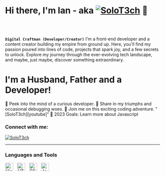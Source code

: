 # Hi there, I'm Ian - aka [![SoloT3ch](./img/youtube-dark.svg)](https://www.youtube.com/channel/UC98RCwEUZK_ubs4MQnLxPYg) 👋 
<br>
<br>

**`Digital Craftman (Developer/Creator)`**
I'm a front-end developer and a content creator building my empire from ground up. 
Here, you'll find my passion poured into lines of code, projects that spark joy, and 
a few secrets to unlock. Explore my journey through the ever-evolving tech landscape, and maybe, just maybe, discover something extraordinary.

# I'm a Husband, Father and a Developer!

🚀 Peek into the mind of a curious developer.
🌌 Share in my triumphs and occasional debugging woes.
🌈 Join me on this exciting coding adventure. "[SoloT3ch][youtube]"
🥅 2023 Goals: Learn more about Javascript

### Connect with me:

[![SoloT3ch](./img/youtube-dark.svg)](https://www.youtube.com/channel/UC98RCwEUZK_ubs4MQnLxPYg)

<!---
SoloT3ch/SoloT3ch is a ✨ special ✨ repository because its `README.md` (this file) appears on your GitHub profile.
You can click the Preview link to take a look at your changes.
--->
---

### Languages and Tools

<img align="left" alt="Visual Studio Code" width="26px" src="https://cdn.jsdelivr.net/gh/devicons/devicon/icons/vscode/vscode-original.svg" style="padding-right:10px;" />
<img align="left" alt="HTML5" width="26px" src="https://cdn.jsdelivr.net/gh/devicons/devicon/icons/html5/html5-original.svg" style="padding-right:10px;" />
<img align="left" alt="CSS3" width="26px" src="https://cdn.jsdelivr.net/gh/devicons/devicon/icons/css3/css3-original.svg" style="padding-right:10px;" />
<img align="left" alt="JavaScript" width="26px" src="https://cdn.jsdelivr.net/gh/devicons/devicon/icons/javascript/javascript-original.svg" style="padding-right:10px;" />
